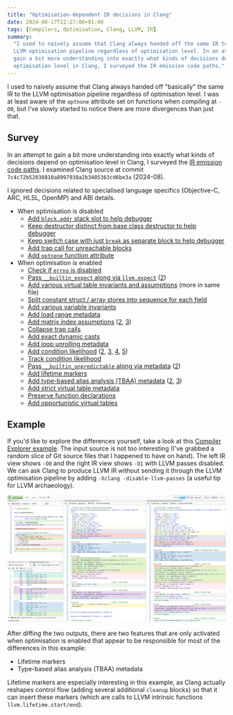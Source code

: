 ```yaml
---
title: "Optimisation-dependent IR decisions in Clang"
date: 2024-08-17T22:27:06+01:00
tags: [Compilers, Optimisation, Clang, LLVM, IR]
summary:
  "I used to naively assume that Clang always handed off the same IR to the
  LLVM optimisation pipeline regardless of optimisation level. In an attempt to
  gain a bit more understanding into exactly what kinds of decisions depend on
  optimisation level in Clang, I surveyed the IR emission code paths."
---
```


I used to naively assume that Clang always handed off "basically" the same IR to
the LLVM optimisation pipeline regardless of optimisation level. I was at least
aware of the `optnone` attribute set on functions when compiling at `-O0`, but
I've slowly started to notice there are more divergences than just that.

## Survey

In an attempt to gain a bit more understanding into exactly what kinds of
decisions depend on optimisation level in Clang, I surveyed the [IR emission
code
paths](https://github.com/search?q=repo%3Allvm%2Fllvm-project+path%3A%2F%5Eclang%5C%2Flib%5C%2FCodeGen%5C%2F%2F+OptimizationLevel&type=code).
I examined Clang source at commit `7c4c72b52038810a8997938a2b3485363cd6be3a`
(2024-08).

I ignored decisions related to specialised language specifics (Objective-C, ARC,
HLSL, OpenMP) and ABI details.

- When optimisation is disabled
    - [Add `block.addr` stack slot to help debugger](https://github.com/llvm/llvm-project/blob/997e5e870337e4a25b82be5b01e8f7675c350070/clang/lib/CodeGen/CGBlocks.cpp#L1503-L1513)
    - [Keep destructor distinct from base class destructor to help debugger](https://github.com/llvm/llvm-project/blob/1b8ab2f08998d3220e5d95003d47bb3d7cac966b/clang/lib/CodeGen/CGCXX.cpp#L38-L41)
    - [Keep switch case with just `break` as separate block to help debugger](https://github.com/llvm/llvm-project/blob/92aec5192ce752c984837a93227200b54faa8679/clang/lib/CodeGen/CGStmt.cpp#L1746-L1751)
    - [Add trap call for unreachable blocks](https://github.com/llvm/llvm-project/blob/d179acd0484bac30c5ebbbed4d29a4734d92ac93/clang/lib/CodeGen/CodeGenFunction.cpp#L1581-L1582)
    - [Add `optnone` function attribute](https://github.com/llvm/llvm-project/blob/92aec5192ce752c984837a93227200b54faa8679/clang/lib/CodeGen/CodeGenModule.cpp#L2485-L2488)
- When optimisation is enabled
    - [Check if `errno` is disabled](https://github.com/llvm/llvm-project/blob/e91e0f52895e2b23bd690a86dbaafd979e027d29/clang/lib/CodeGen/CGBuiltin.cpp#L2585-L2587)
    - [Pass `__builtin_expect` along via `llvm.expect`](https://github.com/llvm/llvm-project/blob/e91e0f52895e2b23bd690a86dbaafd979e027d29/clang/lib/CodeGen/CGBuiltin.cpp#L3366-L3370) ([2](https://github.com/llvm/llvm-project/blob/e91e0f52895e2b23bd690a86dbaafd979e027d29/clang/lib/CodeGen/CGBuiltin.cpp#L3392-L3396))
    - [Add various virtual table invariants and assumptions](https://github.com/llvm/llvm-project/blob/4497ec293a6e745be817dc88027169bd5e4f7246/clang/lib/CodeGen/CGClass.cpp#L1309-L1312) (more in same file)
    - [Split constant struct / array stores into sequence for each field](https://github.com/llvm/llvm-project/blob/2f8f58dd17a11934e8c8ec212b6474f76fb18e61/clang/lib/CodeGen/CGDecl.cpp#L1008-L1009)
    - [Add various variable invariants](https://github.com/llvm/llvm-project/blob/07f8a65d09608d67bfd6adbd62bb0999c7363456/clang/lib/CodeGen/CGDeclCXX.cpp#L158-L160)
    - [Add load range metadata](https://github.com/llvm/llvm-project/blob/92aec5192ce752c984837a93227200b54faa8679/clang/lib/CodeGen/CGExpr.cpp#L2010-L2015)
    - [Add matrix index assumptions](https://github.com/llvm/llvm-project/blob/92aec5192ce752c984837a93227200b54faa8679/clang/lib/CodeGen/CGExpr.cpp#L2240-L2244) ([2](https://github.com/llvm/llvm-project/blob/92aec5192ce752c984837a93227200b54faa8679/clang/lib/CodeGen/CGExpr.cpp#L2403-L2407), [3](https://github.com/llvm/llvm-project/blob/e108853ac8fad27ff22be9303c87d90bcdf0ef53/clang/lib/CodeGen/CGExprScalar.cpp#L2005-L2006))
    - [Collapse trap calls](https://github.com/llvm/llvm-project/blob/92aec5192ce752c984837a93227200b54faa8679/clang/lib/CodeGen/CGExpr.cpp#L3842-L3850)
    - [Add exact dynamic casts](https://github.com/llvm/llvm-project/blob/3ad31e12ccfc7db25f3cbedc4ee966e7099ac78f/clang/lib/CodeGen/CGExprCXX.cpp#L2277-L2280)
    - [Add loop unrolling metadata](https://github.com/llvm/llvm-project/blob/92fc1eb0c1ae3813f2ac9208e2c74207aae9d23f/clang/lib/CodeGen/CGLoopInfo.cpp#L822-L828)
    - [Add condition likelihood](https://github.com/llvm/llvm-project/blob/92aec5192ce752c984837a93227200b54faa8679/clang/lib/CodeGen/CGStmt.cpp#L870-L872) ([2](https://github.com/llvm/llvm-project/blob/92aec5192ce752c984837a93227200b54faa8679/clang/lib/CodeGen/CGStmt.cpp#L1049-L1051), [3](https://github.com/llvm/llvm-project/blob/92aec5192ce752c984837a93227200b54faa8679/clang/lib/CodeGen/CGStmt.cpp#L1264-L1266), [4](https://github.com/llvm/llvm-project/blob/92aec5192ce752c984837a93227200b54faa8679/clang/lib/CodeGen/CGStmt.cpp#L1367-L1369), [5](https://github.com/llvm/llvm-project/blob/d179acd0484bac30c5ebbbed4d29a4734d92ac93/clang/lib/CodeGen/CodeGenFunction.cpp#L3037-L3040))
    - [Track condition likelihood](https://github.com/llvm/llvm-project/blob/92aec5192ce752c984837a93227200b54faa8679/clang/lib/CodeGen/CGStmt.cpp#L2212-L2215)
    - [Pass `__builtin_unpredictable` along via metadata](https://github.com/llvm/llvm-project/blob/92aec5192ce752c984837a93227200b54faa8679/clang/lib/CodeGen/CGStmt.cpp#L2264-L2271) ([2](https://github.com/llvm/llvm-project/blob/d179acd0484bac30c5ebbbed4d29a4734d92ac93/clang/lib/CodeGen/CodeGenFunction.cpp#L2039-L2045))
    - [Add lifetime markers](https://github.com/llvm/llvm-project/blob/d179acd0484bac30c5ebbbed4d29a4734d92ac93/clang/lib/CodeGen/CodeGenFunction.cpp#L73-L74)
    - [Add type-based alias analysis (TBAA) metadata](https://github.com/llvm/llvm-project/blob/92aec5192ce752c984837a93227200b54faa8679/clang/lib/CodeGen/CodeGenModule.cpp#L402-L406) ([2](https://github.com/llvm/llvm-project/blob/123c036bd361de9ed6baa0090e5942105764e8db/clang/lib/CodeGen/CodeGenTBAA.cpp#L277-L279), [3](https://github.com/llvm/llvm-project/blob/123c036bd361de9ed6baa0090e5942105764e8db/clang/lib/CodeGen/CodeGenTBAA.cpp#L407-L408))
    - [Add strict virtual table metadata](https://github.com/llvm/llvm-project/blob/92aec5192ce752c984837a93227200b54faa8679/clang/lib/CodeGen/CodeGenModule.cpp#L1031-L1046)
    - [Preserve function declarations](https://github.com/llvm/llvm-project/blob/92aec5192ce752c984837a93227200b54faa8679/clang/lib/CodeGen/CodeGenModule.cpp#L4048-L4049)
    - [Add opportunistic virtual tables](https://github.com/llvm/llvm-project/blob/92aec5192ce752c984837a93227200b54faa8679/clang/lib/CodeGen/CodeGenModule.cpp#L4101-L4103)

## Example

If you'd like to explore the differences yourself, take a look at this [Compiler
Explorer example](https://godbolt.org/z/GrbohjcWa). The input source is not too
interesting (I've grabbed a random slice of Git source files that I happened to
have on hand). The left IR view shows `-O0` and the right IR view shows `-O1`
with LLVM passes disabled. We can ask Clang to produce LLVM IR without sending
it through the LLVM optimisation pipeline by adding `-Xclang
-disable-llvm-passes` (a useful tip for LLVM archaeology).

[![Compiler Explorer playground comparing O0 and O1 LLVM IR](ce.png)](https://godbolt.org/z/GrbohjcWa)

After diffing the two outputs, there are two features that are only activated
when optimisation is enabled that appear to be responsible for most of the
differences in this example:

- Lifetime markers
- Type-based alias analysis (TBAA) metadata

Lifetime markers are especially interesting in this example, as Clang actually
reshapes control flow (adding several additional `cleanup` blocks) so that it
can insert these markers (which are calls to LLVM intrinsic functions
`llvm.lifetime.start/end`).
